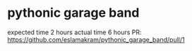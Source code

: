 # pythonic garage band

expected time 2 hours
actual time 6 hours
PR: <https://github.com/eslamakram/pythonic_garage_band/pull/1>


